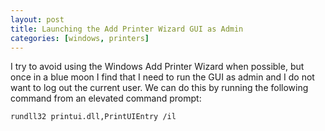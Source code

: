 ```yaml
---
layout: post
title: Launching the Add Printer Wizard GUI as Admin
categories: [windows, printers]
---
```

I try to avoid using the Windows Add Printer Wizard when possible, but once in a blue moon I find that I need to run the GUI as admin and I do not want to log out the current user. We can do this by running the following command from an elevated command prompt:

`rundll32 printui.dll,PrintUIEntry /il`
